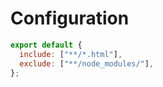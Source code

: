 # Configuration



```js
export default {
  include: ["**/*.html"],
  exclude: ["**/node_modules/"],
};
```
